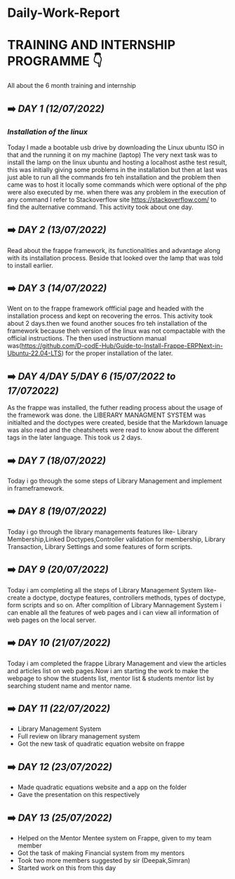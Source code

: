 # Daily-Work-Report

# TRAINING AND INTERNSHIP PROGRAMME :point_down:
All about the 6 month training and internship

 ## :arrow_right: *DAY 1 (12/07/2022)*
### *Installation of the linux*

Today I made a bootable usb drive by downloading the Linux ubuntu  ISO in that and the running it on my machine (laptop)
The very next task was to install the lamp on the linux ubuntu and hosting a localhost asthe test result, this was initially giving some problems in the installation but then at last was just able  to run all the commands fro teh installation and the problem then came was to host it locally some commands which were optional of the php were also executed by me. when there was any problem in the execution of any command I refer to Stackoverflow site https://stackoverflow.com/ to find the  aulternative command. This activity  took about one day.

## :arrow_right: *DAY 2 (13/07/2022)*
Read about the frappe framework, its functionalities and advantage along with its installation process. Beside that looked over the lamp that was told to install earlier.

## :arrow_right: *DAY 3 (14/07/2022)*
Went on to the frappe framework offficial page and headed with the  installation process and kept on recovering the erros. This activity took about 2 days.then we found another souces fro teh installation of the framework because theh version of the linux was not compactable with the official instructions. The then used instructionn manual was(https://github.com/D-codE-Hub/Guide-to-Install-Frappe-ERPNext-in-Ubuntu-22.04-LTS) for the proper installation of the later.

##  :arrow_right: *DAY 4/DAY 5/DAY 6 (15/07/2022 to 17/072022)*
As the frappe was installed, the futher reading process about the usage of the framework was done. the LIBERARY MANAGMENT SYSTEM was initialted and the doctypes were created, beside that the Markdown lanuage was also read and the cheatsheets were read to know about the different tags in the later language. This took us 2 days.

##  :arrow_right: *DAY 7 (18/07/2022)*
Today i go through the some steps of Library Management and implement in frameframework.

##  :arrow_right: *DAY 8 (19/07/2022)*
Today i go through the library managements features like- Library Membership,Linked Doctypes,Controller validation for membership, Library Transaction, Library Settings and some features of form scripts.  


##  :arrow_right: *DAY 9 (20/07/2022)*
Today i am completing all the steps of Library Management System like- create a doctype, doctype features, controllers methods, types of doctype, form scripts and so on.
After complition of Library Mannagement System i can enable all the features of web pages and i can view all information of web pages on the local server.

##  :arrow_right: *DAY 10 (21/07/2022)*
Today i am completed the frappe Library Management and view the articles and articles list on web pages.Now i am starting the work to make the webpage to show the students list, mentor list & students mentor list by searching student name and mentor name. 

## :arrow_right: *DAY 11 (22/07/2022)*
* Library Management System
* Full review on library management system
* Got the new task of quadratic equation website on frappe

## :arrow_right: *DAY 12 (23/07/2022)*
* Made quadratic equations website and a app on the folder
* Gave the presentation on this respectively

## :arrow_right: *DAY 13 (25/07/2022)*
* Helped on the Mentor Mentee system on Frappe, given to my team member
* Got the task of making Financial system from my mentors
* Took two more members suggested by sir (Deepak,Simran)
* Started work on this from this day
